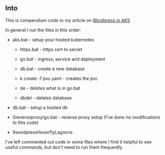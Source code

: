 ## Into
This is compendium code to my article on [Wordpress in AKS](https://davemateer.com/wordpress/2018/05/31/Wordpress-in-AKS.html)  

In general I run the files in this order:


- aks.bat - setup your hosted kubernetes
  - https.bat - https cert to secret
  - go.bat - ingress, service and deployment
  - db.bat - create a new database
  - k create -f pvc.yaml - creates the pvc
  
  - de - deletes what is in go.bat
  - dbdel - deletes database
  
- db.bat - setup a hosted db
- 0reverseproxy/go.bat - reverse proxy setup (I've done no modifications to this code)
- 8wordpressHoverflyLagoons


I've left commented out code in some files where I find it helpful to see useful commands, but don't need to run them frequently.
